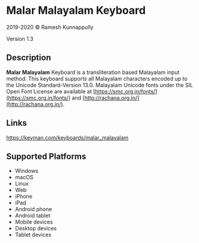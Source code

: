 Malar Malayalam Keyboard
==============

2019-2020 © Ramesh Kunnappully

Version 1.3

Description
-----------

**Malar Malayalam** Keyboard is a transliteration based Malayalam input method. This keyboard supports all Malayalam characters encoded up to the Unicode Standard-Version 13.0. Malayalam Unicode fonts under the SIL Open Font License are available at [https://smc.org.in/fonts/](https://smc.org.in/fonts/) and [http://rachana.org.in/](http://rachana.org.in/).

Links
-----
https://keyman.com/keyboards/malar_malayalam

Supported Platforms
-------------------
 * Windows
 * macOS
 * Linux
 * Web
 * iPhone
 * iPad
 * Android phone
 * Android tablet
 * Mobile devices
 * Desktop devices
 * Tablet devices

